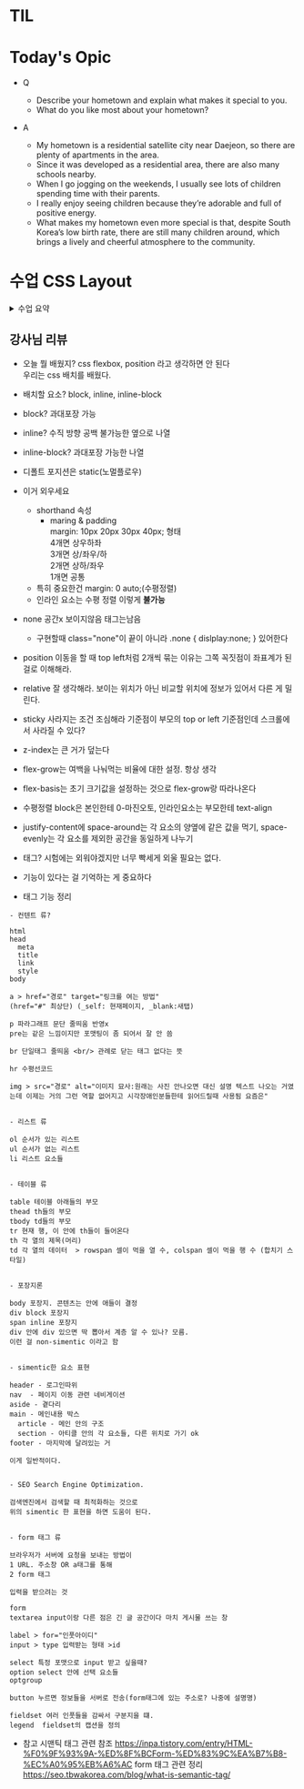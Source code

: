 # TIL

# Today's Opic

- Q
  - Describe your hometown and explain what makes it special to you.
  - What do you like most about your hometown?

- A
  - My hometown is a residential satellite city near Daejeon,
    so there are plenty of apartments in the area.
  - Since it was developed as a residential area, there are also many schools nearby.
  - When I go jogging on the weekends, I usually see lots of children spending time with their parents.
  - I really enjoy seeing children because they’re adorable and full of positive energy.
  - What makes my hometown even more special is that, despite South Korea’s low birth rate,
    there are still many children around, which brings a lively and cheerful atmosphere to the community.

# 수업 CSS Layout
<details>
<summary> 수업 요약 </summary>

## CSS Box Model
- 웹 페이지의 모든 HTML 요소를 감싸는 사각형 상자 모델

- block 특징
  - 항상 새로운 행으로 나뉨
  - width랑 height 사용가능
  - padding, margin, border로 다른 요소를 상자로부터 밀어냄
  - width 속성을 지정하지 않으면 박스는 inline 방향으로 사용가능한 공간을 모두 차지
  - 대표적인 block 타입 태그는 h1~6, p, div

- inline 특징
    - 새로운 행으로 넘어가지 않음
    - width height 사용 불가
    - 수직으론 padding margin border 적용, 밀어내기 불능
    - 수평으론 적용되고 밀어낼 수 있다
    - 대표적인 inlin a, img, span, strong, em

- 내용(content), 안쪽여백(padding), 테두리(border), 외부간격(margin)
    - ![image](https://github.com/user-attachments/assets/b527a06e-81b4-4b3b-aa0e-73f193cd866d)
    - content = 실제 콘텐츠 표시되는 영역, w,h 크기 속성 가능
    - padding = 콘텐츠 주변 공백, 패딩 속성으로 크기조정
    - border = 콘텐츠와 패딩을 래핑, border 속성으로 조정
    - margin = 위 3개를 래핑, 박스와 다른 요소 사이의 공백, 관련 속성으로 크기 조정

- shorthand 속성 
    - border: width style color; 형태로 한번에
    - maring & padding  
    margin: 10px 20px 30px 40px; 형태   
    4개면 상우하좌  
    3개면 상/좌우/하    
    2개면 상하/좌우      
    1개면 공통  

- CSS box size
    - CSS box model은 기본적으로  width 와 height가 box 크기가 아니고 content 크기다!
    - 실제 박스의 크기는 테두리 패딩 값 전부 더해야한다
    - 그래서 alternative CSS box model이 존재한다. height와 width의 기준을 테두리로 변경해줌
    - box-sizing: border-box; 로 사용 (기존은 box-sizing: content-box)
    - 자동으로 총 합이 width가 되게 조절한다

- inlin-block
    - inline과 block 요소 사이의 중간 지점을 제공한다
    - width. height 사용 가능
    - padding margin border로 인해 다른 요소가 상자에서 밀려남
    - 새로운 행으로 넘어가지 않는다

    - 즉 줄바꿈 원치 않으면서 너비와 높이를 적용하고 싶을 때 쓴다

- none
    - 요소를 화면에 표시하지 않고, 공간조차 부여조차 되지 않는다

## CSS Position
### CSS Layout
- 각 요소의 위치와 크기를 조정하여 웹 페이지의 디자인을 결정하는 것 (Display, Position, Flexbox)

- CSS Position은 요소를 Normal Flow에서 제거하여 다른 위치로 배치시키는 것(다른 요소 위에 올리거나 특정 위치에 고정시키거나)

- 이동방향은 4방 말고도 z축이 존재한다. 우선순위 가중치로 봐도 된다

- Position 유형
    1. static 기본
        - 요소를  n-flow에 따라 배치
        - top right bottom left 속성 x
        
        - default 

    2. relative 상대
        -  n-flow에 따라 배치
        - 자신의 static을 기준으로 이동
        - top right bottom left로 조정
        
        - 다른 요소의 레이아웃에 영향 x
    3. absolute 절대
        - n-flow에서 제거
        - 위로 탐색하면서 가장 가까운 relative 부모 요소를 기준으로 이동(없으면 body 기준)
        - top right bottom left로 조정
        - 문서에서 요소가 차지하는 공간이 **없어짐**
        - 상대위치는 본인의 static 위치를 참조하는 거라 움직인대로 바뀌는데 비해 얘는 이전 위치를 아예 비워버림
        
        - 썸네일 안쪽의 재생시간이나 live 마크 따위.

    4. fixed 고정
        - n-flow에서 제거
        - 현재 화면영역을 기준으로 이동
        - 웹툰의 맨위로 가는 버튼마냥 스크롤링해도 그자리에 있음
        
        - top right bottom left로 조정

    5. sticky
        - relative와 fixed를 결합한 속성
        - 스크롤이 임계점에 도달하기 전에는 relative 처럼 동작
        - 스크롤이 특정 임계점에 도달하면 fixed처럼 동작하며 화면에 고정됨
        
        - 다음 sticky 요소가 나오면 다음 sticky 요소가 이전 sticky 요소의 자리를 대체   
        (이전 sticky 요소가 고정되어 있던 위치와 다음 sticky 요소가 고정되어야할 위치가 겹치게 되기 때문)

- 조심해야할 것 -> 영역을 주는 방향이라 이동방향은 반대로 간다. ex) 오른쪽으로 보내려면 left: 100px;

### z-index
- 요소의 쌓임 순서를 정의하는 속성
- 정수를 이용해 지정
- 값이 클수록 요소가 위에 쌓인다
- static이 아닌 요소에만 적용

- 특징
  - 기본 값은 auto
  - 부모 요소의 z-index 값에 영향을 받음
  - 같은 부모 내에서만 z-index 값을 비교
  - 부모의 z-index가 낮으면 자식의 z-index가 아무리 높아도 부모보다 위로 올라갈 수 없음
  - z-index 값이 같으면 HTML 문서 순서대로 쌓임


- Position의 목적은 전체 페이지의 레이아웃 구성이 아니라 페이지 특정 항목의 위치를 조정하는 것.

- 그럼 전체 페이지 레이아웃은?

## CSS Flexbox
-  Inner display type

- display: flex;
- 박스 내부의 요소들이 어떻게 배치될지를 결정
- 요소를 행과 열 형태로 배치하는 1차원 레이아웃 방식 (공간 배열, 정렬)

- flexbox 구성요소
![image](https://github.com/user-attachments/assets/c673bb08-64a4-48cb-b914-0a49e231fc63)

- main axis(주축)
    -  flex item들이 배치되는 기본 축
    - main start에서 시작하여 end 방향으로 배치

- cross axis(교차 축)
    - main axis에 수직인 축
    - cross start에서 시작하여 end 방향으로 배치

- flex container
    - display: flex; 혹은 : inline-flex; 가 설정된 부모요소
    - 이 컨테이너의 1차 자식들이 Flex item
    - flexbox 속성 값들로 자식 요소들을 배치하는 주체

### Flexbox 속성

- container 
    - display, flex-direction, flex-wrap, justify-content, align-itmes, align-content
- item
    - align-self, flex-grow, flex-basis, order

1. flex container 지정
    - flex item 기본적으로 행으로 나열
    - 주 축의 시작 선에서 시작
    - flex item은 교차 축의 크기를 채우기 위해 늘어남

2. flex-direction
    - flex item이 나열되는 방향을 지정
    - column일 경우 축 변경
    - -reverse로 지정하면 시작과 끝이 바뀜

3. felx-wrap
    - flex item 목록이 felx container의 한 행에 들어가지 않을 경우 다른 행에 배치할지 여부 설정

4. justify-content
    - justify = 메인 축을 따라 정렬
    -  주 축을 따라 flex item과 주위에 공간을 분배
    justify-content: center; 가운데 정렬

5. align-content
    - align은 교차축을 의미하고 여러인지 하나인지 갈린다
    - 교차 축을 ㄷ따라 flex item과 주위에 공간을 분배
    - flex-wrap이 되어있어야 적용되고 한줄짜리는 효과없음

6. align-items
    - 교차 축을 따라 flex item행을 정렬

7. align-self
    - 지금까지는 부모한테 줬지만 이건 아이템에게 준다.
    - 교차 축을 따라 개별 flex item을 정렬


- 목적에 따른 속성 분류
    - 배치 flex-direction 축, flex-wrap 래핑
    - 공간분배 justify-content 주축, align-content 교차축
    - 정렬 align-items 한줄, align-self 한개

- justify-items 및 justify-self 속성이 없는 이유
    - 필요 없다. margin auto를 통해 정렬 및 배치 가능

8. flex-glow
    - 남는 행 여백을 **비율**에 따라 각 flex item에 분배(아이템이 컨테이너 내에서 확장하는 비율 지정)
    - 반대는 flex-shrink
    - 배율이 아니다

9. flex-basis
    - flex item의 초기 크기 값을 지정
    - width 값을 동시에 적용한 경우  flex-basis가 우선

#### 반응형 레이아웃
- 다양한 디바이스와 화면 크기에 자동으로 적응하여 콘텐츠를 최적으로 표시하는 웹 레이아웃 방식

- flex-wrap, glex-grow로 반응형 레이아웃 만들기 가능

## 참고
### Margin collapsing(마진 상쇄)
- margin top과 bottom이 만나면 더 큰 margin으로 결합된다
- 좌우는 아님
- 왜? 위에서부터 쌓는 블럭쌓기의 일관성을 위해

- 요소간의 간격을 더 예측 가능하고 관리하기 쉽게 만들었다

### 박스 타입 별 수평 정렬
- block은 margin: auto
- inline은 부모요소에 text-align
- inline-blox도 마찬가지

### flexbox 속성 정리
- 따로 정리되어 있는 코드랑 시각적인 움직 확인!

</details>

## 강사님 리뷰 

- 오늘 뭘 배웠지? css flexbox, position 라고 생각하면 안 된다    
  우리는 css 배치를 배웠다.

- 배치할 요소? block, inline, inline-block
- block? 과대포장 가능
- inline? 수직 방향 공백 불가능한 옆으로 나열
- inline-block? 과대포장 가능한 나열
- 디폴트 포지션은 static(노멀플로우)

- 이거 외우세요
  - shorthand 속성 
    - maring & padding  
      margin: 10px 20px 30px 40px; 형태   
      4개면 상우하좌  
      3개면 상/좌우/하    
      2개면 상하/좌우      
      1개면 공통
  - 특히 중요한건 margin: 0 auto;(수평정렬)
  - 인라인 요소는 수평 정렬 이렇게 **불가능**
- none 공간x 보이지않음 태그는남음
  - 구현할때 class="none"이 끝이 아니라 .none { dislplay:none; } 있어한다

- position 이동을 할 때 top left처럼 2개씩 묶는 이유는 그쪽 꼭짓점이 좌표계가 된 걸로 이해해라.

- relative 잘 생각해라. 보이는 위치가 아닌 비교할 위치에 정보가 있어서  다른 게 밀린다.
- sticky 사라지는 조건 조심해라 기준점이 부모의 top or left 기준점인데 스크롤에서 사라질 수 있다?
- z-index는 큰 거가 덮는다

- flex-grow는 여백을 나눠먹는 비율에 대한 설정. 항상 생각
- flex-basis는 초기 크기값을 설정하는 것으로 flex-grow랑 따라나온다

- 수평정렬 block은 본인한테 0-마진오토, 인라인요소는 부모한테 text-align
- justify-content에 space-around는 각 요소의 양옆에 같은 값을 먹기, space-evenly는 각 요소를 제외한 공간을 동일하게 나누기


- 태그? 시험에는 외워야겠지만 너무 빡세게 외울 필요는 없다.

- 기능이 있다는 걸 기억하는 게 중요하다

- 태그 기능 정리
```
- 컨텐트 류?

html
head
  meta
  title
  link
  style
body

a > href="경로" target="링크를 여는 방법"
(href="#" 최상단) (_self: 현재페이지, _blank:새탭)

p 파라그래프 문단 줄띄움 반영x
pre는 같은 느낌이지만 포맷팅이 좀 되어서 잘 안 씀

br 단일태그 줄띄움 <br/> 관례로 닫는 태그 없다는 뜻

hr 수평선코드

img > src="경로" alt="이미지 묘사:원래는 사진 안나오면 대신 설명 텍스트 나오는 거였는데 이제는 거의 그런 역할 없어지고 시각장애인분들한테 읽어드릴때 사용됨 요즘은"


- 리스트 류

ol 순서가 있는 리스트
ul 순서가 없는 리스트
li 리스트 요소들


- 테이블 류

table 테이블 아래들의 부모
thead th들의 부모
tbody td들의 부모
tr 현재 행, 이 안에 th들이 들어온다
th 각 열의 제목(머리)
td 각 열의 데이터  > rowspan 셀이 먹을 열 수, colspan 셀이 먹을 행 수 (합치기 스타일)


- 포장지론

body 포장지. 콘텐츠는 안에 애들이 결정
div block 포장지
span inline 포장지
div 안에 div 있으면 딱 뽑아서 계층 알 수 있나? 모름. 
이런 걸 non-simentic 이라고 함


- simentic한 요소 표현

header - 로그인따위
nav  - 페이지 이동 관련 네비게이션
aside - 곁다리
main - 메인내용 박스
  article - 메인 안의 구조
  section - 아티클 안의 각 요소들, 다른 위치로 가기 ok
footer - 마지막에 달려있는 거

이게 일반적이다.


- SEO Search Engine Optimization. 

검색엔진에서 검색할 때 최적화하는 것으로
위의 simentic 한 표현을 하면 도움이 된다.


- form 태그 류

브라우저가 서버에 요청을 보내는 방법이
1 URL. 주소창 OR a태그를 통해 
2 form 태그

입력을 받으려는 것

form
textarea input이랑 다른 점은 긴 글 공간이다 마치 게시물 쓰는 창

label > for="인풋아이디"
input > type 입력받는 형태 >id

select 특정 포맷으로 input 받고 싶을때?
option select 안에 선택 요소들
optgroup

button 누르면 정보들을 서버로 전송(form태그에 있는 주소로? 나중에 설명명)

fieldset 여러 인풋들을 감싸서 구분지을 떄. 
legend  fieldset의 캡션을 정의

```

- 참고
시맨틱 태그 관련 참조
https://inpa.tistory.com/entry/HTML-%F0%9F%93%9A-%ED%8F%BCForm-%ED%83%9C%EA%B7%B8-%EC%A0%95%EB%A6%AC
form 태그 관련 정리
https://seo.tbwakorea.com/blog/what-is-semantic-tag/




